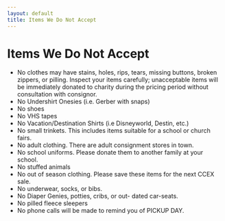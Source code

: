 ```yaml
---
layout: default
title: Items We Do Not Accept
---
```


# Items We Do Not Accept

- No clothes may have stains, holes, rips, tears, missing buttons, broken zippers, or pilling. Inspect your items carefully; unacceptable items will be immediately donated to charity during the pricing period without consultation with consignor.
- No Undershirt Onesies (i.e. Gerber with snaps)
- No shoes
- No VHS tapes
- No Vacation/Destination Shirts (i.e Disneyworld, Destin, etc.)
- No small trinkets. This includes items suitable for a school or church fairs.
- No adult clothing. There are adult consignment stores in town.
- No school uniforms. Please donate them to another family at your school.
- No stuffed animals
- No out of season clothing. Please save these items for the next CCEX sale.
- No underwear, socks, or bibs.
- No Diaper Genies, potties, cribs, or out- dated car-seats.
- No pilled fleece sleepers
- No phone calls will be made to remind you of PICKUP DAY.
